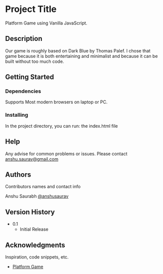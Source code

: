 # Project Title

Platform Game using Vanilla JavaScript.

## Description

Our game is roughly based on Dark Blue by Thomas Palef. I chose that game because it is both entertaining and minimalist and because it can be built without too much code.

## Getting Started

### Dependencies

Supports Most modern browsers on laptop or PC.

### Installing

In the project directory, you can run:
the index.html file

## Help

Any advise for common problems or issues. Please contact anshu.saurav@gmail.com

## Authors

Contributors names and contact info

Anshu Saurabh [@anshusaurav](https://twitter.com/anshusaurav)

## Version History

- 0.1
  - Initial Release

## Acknowledgments

Inspiration, code snippets, etc.

- [Platform Game](https://eloquentjavascript.net/16_game.html)
